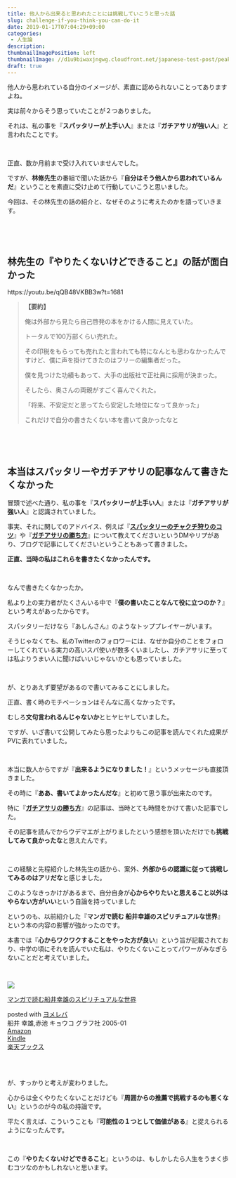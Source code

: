 ```yaml
---
title: 他人から出来ると思われたことには挑戦していこうと思った話
slug: challenge-if-you-think-you-can-do-it
date: 2019-01-17T07:04:29+09:00
categories: 
 - 人生論
description: 
thumbnailImagePosition: left
thumbnailImage: //d1u9biwaxjngwg.cloudfront.net/japanese-test-post/peak-140.jpg
draft: true
---
```

<!--more-->

他人から思われている自分のイメージが、素直に認められないことってありますよね。

実は前々からそう思っていたことが２つありました。

それは、私の事を『<strong>スパッタリーが上手い人</strong>』または『<strong>ガチアサリが強い人</strong>』と言われたことです。

&nbsp;

正直、数か月前まで受け入れていませんでした。

ですが、<strong>林修先生</strong>の番組で聞いた話から『<strong>自分はそう他人から思われているんだ</strong>』ということを素直に受け止めて行動していこうと思いました。

今回は、その林先生の話の紹介と、なぜそのように考えたのかを語っていきます。

&nbsp;

&nbsp;
<h2>林先生の『やりたくないけどできること』の話が面白かった</h2>
https://youtu.be/qQB48VKBB3w?t=1681
<blockquote><strong>【要約】</strong>

俺は外部から見たら自己啓発の本をかける人間に見えていた。

トータルで100万部くらい売れた。

その印税をもらっても売れたと言われても特になんとも思わなかったんですけど、僕に声を掛けてきたのはフリーの編集者だった。

僕を見つけた功績もあって、大手の出版社で正社員に採用が決まった。

そしたら、奥さんの両親がすごく喜んでくれた。

「将来、不安定だと思ってたら安定した地位になって良かった」

これだけで自分の書きたくない本を書いて良かったなと</blockquote>
&nbsp;

&nbsp;
<h2>本当はスパッタリーやガチアサリの記事なんて書きたくなかった</h2>
冒頭で述べた通り、私の事を『<strong>スパッタリーが上手い人</strong>』または『<strong>ガチアサリが強い人</strong>』と認識されていました。

事実、それに関してのアドバイス、例えば『<a href="https://hackheatharu.xyz/tips-for-hunting-splashdown-by-dappledualies/"><strong>スパッタリーのチャクチ狩りのコツ</strong></a>』や『<a href="https://hackheatharu.xyz/challenge-clam-blitz-with-dapple-dualies/"><strong>ガチアサリの勝ち方</strong></a>』について教えてくださいというDMやリプがあり、ブログで記事にしてくださいということもあって書きました。

<strong>正直、当時の私はこれらを書きたくなかったんです。</strong>

&nbsp;

なんで書きたくなかったか。

私より上の実力者がたくさんいる中で『<strong>僕の書いたことなんて役に立つのか？</strong>』という考えがあったからです。

スパッタリーだけなら『あしんさん』のようなトッププレイヤーがいます。

そうじゃなくても、私のTwitterのフォロワーには、なぜか自分のことをフォローしてくれている実力の高いスパ使いが数多くいましたし、ガチアサリに至っては私よりうまい人に聞けばいいじゃないかとも思っていました。

&nbsp;

が、とりあえず要望があるので書いてみることにしました。

正直、書く時のモチベーションはそんなに高くなかったです。

むしろ<strong>文句言われるんじゃないか</strong>とヒヤヒヤしていました。

ですが、いざ書いて公開してみたら思ったよりもこの記事を読んでくれた成果がPVに表れていました。

&nbsp;

本当に数人からですが『<strong>出来るようになりました！</strong>』というメッセージも直接頂きました。

その時に『<strong>ああ、書いてよかったんだな</strong>』と初めて思う事が出来たのです。

特に『<a href="https://hackheatharu.xyz/challenge-clam-blitz-with-dapple-dualies/"><strong>ガチアサリの勝ち方</strong></a>』の記事は、当時とても時間をかけて書いた記事でした。

その記事を読んでからウデマエが上がりましたという感想を頂いただけでも<strong>挑戦してみて良かったな</strong>と思えたんです。

&nbsp;

この経験と先程紹介した林先生の話から、案外、<strong>外部からの認識に従って挑戦してみるのはアリだな</strong>と感じました。

このようなきっかけがあるまで、自分自身が<strong>心からやりたいと思えること以外はやらない方がいい</strong>という自論を持っていました

というのも、以前紹介した『<strong>マンガで読む 船井幸雄のスピリチュアルな世界</strong>』という本の内容の影響が強かったのです。

本書では『<strong>心からワクワクすることをやった方が良い</strong>』という旨が記載されており、中学の頃にそれを読んでいた私は、やりたくないことってパワーがみなぎらないことだと考えていました。

&nbsp;
<div class="cstmreba">
<div class="booklink-box">
<div class="booklink-image"><a href="https://www.amazon.co.jp/exec/obidos/asin/4766208595/25haruhiro03-22/" target="_blank" rel="noopener"><img style="border: none;" src="https://images-fe.ssl-images-amazon.com/images/I/519C9J8F4PL._SL160_.jpg" /></a></div>
<div class="booklink-info">
<div class="booklink-name">

<a href="https://www.amazon.co.jp/exec/obidos/asin/4766208595/25haruhiro03-22/" target="_blank" rel="noopener">マンガで読む船井幸雄のスピリチュアルな世界</a>
<div class="booklink-powered-date">posted with <a href="https://yomereba.com" target="_blank" rel="nofollow noopener">ヨメレバ</a></div>
</div>
<div class="booklink-detail">船井 幸雄,赤池 キョウコ グラフ社 2005-01</div>
<div class="booklink-link2">
<div class="shoplinkamazon"><a href="https://www.amazon.co.jp/exec/obidos/asin/4766208595/25haruhiro03-22/" target="_blank" rel="noopener">Amazon</a></div>
<div class="shoplinkkindle"><a href="https://www.amazon.co.jp/gp/search?keywords=%83%7D%83%93%83K%82%C5%93%C7%82%DE%91D%88%E4%8DK%97Y%82%CC%83X%83s%83%8A%83%60%83%85%83A%83%8B%82%C8%90%A2%8AE&amp;__mk_ja_JP=%83J%83%5E%83J%83i&amp;url=node%3D2275256051&amp;tag=25haruhiro03-22" target="_blank" rel="noopener">Kindle</a></div>
<div class="shoplinkrakuten"><a href="https://hb.afl.rakuten.co.jp/hgc/1730931b.950d586a.1730931c.3750f6cc/yomereba_main_201810151501264983?pc=http%3A%2F%2Fbooks.rakuten.co.jp%2Frb%2F1752817%2F%3Fscid%3Daf_ich_link_urltxt%26m%3Dhttp%3A%2F%2Fm.rakuten.co.jp%2Fev%2Fbook%2F" target="_blank" rel="noopener">楽天ブックス</a></div>
</div>
</div>
<div class="booklink-footer"></div>
</div>
</div>
&nbsp;

&nbsp;

が、すっかりと考えが変わりました。

心からは全くやりたくないことだけども『<strong>周囲からの推薦で挑戦するのも悪くない</strong>』というのが今の私の持論です。

平たく言えば、こういうことも『<strong>可能性の１つとして価値がある</strong>』と捉えられるようになったんです。

&nbsp;

この『<strong>やりたくないけどできること</strong>』というのは、もしかしたら人生をうまく歩むコツなのかもしれないと思います。
